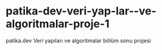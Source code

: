 # patika-dev-veri-yap-lar--ve-algoritmalar-proje-1
patika.dev Veri yapıları ve algoritmalar bölüm sonu projesi
